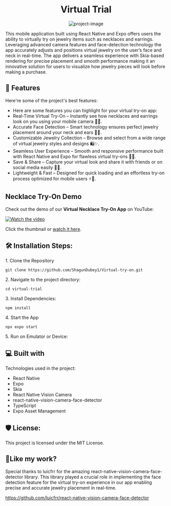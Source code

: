 <h1 align="center" id="title">Virtual Trial</h1>

<p align="center"><img src="https://socialify.git.ci/ShagunDubey1/Virtual-try-on/image?description=1&amp;descriptionEditable=%E2%9C%A8%20Try%20on%20stunning%20jewelry%20virtually%20with%20ease%20%E2%80%93%20necklaces%20and%20earrings%2C%20all%20at%20your%20fingertips!%20%F0%9F%93%B1%F0%9F%92%8E&amp;font=Rokkitt&amp;forks=1&amp;issues=1&amp;language=1&amp;name=1&amp;owner=1&amp;pattern=Floating%20Cogs&amp;pulls=1&amp;stargazers=1&amp;theme=Dark" alt="project-image"></p>

<p id="description">This mobile application built using React Native and Expo offers users the ability to virtually try on jewelry items such as necklaces and earrings. Leveraging advanced camera features and face-detection technology the app accurately adjusts and positions virtual jewelry on the user’s face and neck in real-time. The app delivers a seamless experience with Skia-based rendering for precise placement and smooth performance making it an innovative solution for users to visualize how jewelry pieces will look before making a purchase.</p>

  
  
<h2>🧐 Features</h2>

Here're some of the project's best features:

*   Here are some features you can highlight for your virtual try-on app:
*   Real-Time Virtual Try-On – Instantly see how necklaces and earrings look on you using your mobile camera 📸💍.
*   Accurate Face Detection – Smart technology ensures perfect jewelry placement around your neck and ears 🎯💎.
*   Customizable Jewelry Collection – Browse and select from a wide range of virtual jewelry styles and designs 🛍️✨.
*   Seamless User Experience – Smooth and responsive performance built with React Native and Expo for flawless virtual try-ons 🚀📱.
*   Save & Share – Capture your virtual look and share it with friends or on social media easily 📸👗.
*   Lightweight & Fast – Designed for quick loading and an effortless try-on process optimized for mobile users ⚡📲.

 ## Necklace Try-On Demo

Check out the demo of our **Virtual Necklace Try-On App** on YouTube:

[![Watch the video](https://img.youtube.com/vi/2vkpoPTZp4I/0.jpg)](https://youtube.com/shorts/2vkpoPTZp4I?feature=share)

Click the thumbnail or [watch it here](https://youtube.com/shorts/2vkpoPTZp4I?feature=share).

<h2>🛠️ Installation Steps:</h2>

<p>1. Clone the Repository</p>

```
git clone https://github.com/ShagunDubey1/Virtual-try-on.git
```

<p>2. Navigate to the project directory:</p>

```
cd virtual-trial
```

<p>3. Install Dependencies:</p>

```
npm install
```

<p>4. Start the App</p>

```
npx expo start
```

<p>5. Run on Emulator or Device:</p>

  
  
<h2>💻 Built with</h2>

Technologies used in the project:

*   React Native
*   Expo
*   Skia
*   React Native Vision Camera
*   react-native-vision-camera-face-detector
*   TypeScript
*   Expo Asset Management

<h2>🛡️ License:</h2>

This project is licensed under the MIT License.

<h2>💖Like my work?</h2>

Special thanks to luicfrr for the amazing react-native-vision-camera-face-detector library. This library played a crucial role in implementing the face detection feature for the virtual try-on experience in our app enabling precise and accurate jewelry placement in real-time.<p>https://github.com/luicfrr/react-native-vision-camera-face-detector</p>
